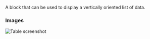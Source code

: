 A block that can be used to display a vertically oriented list of data.

### Images

![Table screenshot](https://gitlab.com/appsemble/appsemble/-/raw/0.19.5/config/assets/list.png)
